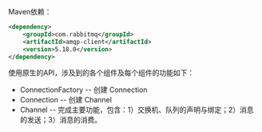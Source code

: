 
Maven依赖：
```xml
<dependency>
    <groupId>com.rabbitmq</groupId>
    <artifactId>amqp-client</artifactId>
    <version>5.18.0</version>
</dependency>
```


使用原生的API，涉及到的各个组件及每个组件的功能如下：

- ConnectionFactory -- 创建 Connection
- Connection -- 创建 Channel
- Channel -- 完成主要功能，包含：1）交换机、队列的声明与绑定；2）消息的发送；3）消息的消费。
